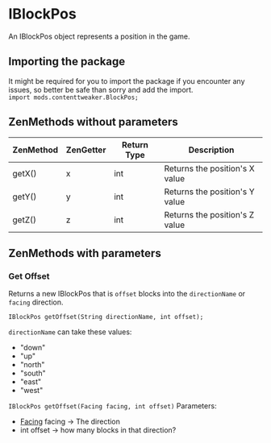 # IBlockPos

An IBlockPos object represents a position in the game.

## Importing the package
It might be required for you to import the package if you encounter any issues, so better be safe than sorry and add the import.  
`import mods.contenttweaker.BlockPos;` 

## ZenMethods without parameters

| ZenMethod |ZenGetter | Return Type | Description                    |
|-----------|----------|-------------|--------------------------------|
| getX()    | x        | int         | Returns the position's X value |
| getY()    | y        | int         | Returns the position's Y value |
| getZ()    | z        | int         | Returns the position's Z value |

## ZenMethods with parameters

### Get Offset
Returns a new IBlockPos that is `offset` blocks into the `directionName` or `facing` direction.

`IBlockPos getOffset(String directionName, int offset);`

`directionName` can take these values:

- "down"
- "up"
- "north"
- "south"
- "east"
- "west"

`IBlockPos getOffset(Facing facing, int offset)`
Parameters:

- [Facing](/Vanilla/World/IFacing/) facing → The direction
- int offset → how many blocks in that direction?
